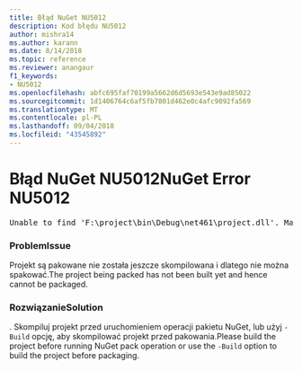 ```yaml
---
title: Błąd NuGet NU5012
description: Kod błędu NU5012
author: mishra14
ms.author: karann
ms.date: 8/14/2018
ms.topic: reference
ms.reviewer: anangaur
f1_keywords:
- NU5012
ms.openlocfilehash: abfc695faf70199a5662d6d5693e543e9ad85022
ms.sourcegitcommit: 1d1406764c6af5fb7801d462e0c4afc9092fa569
ms.translationtype: MT
ms.contentlocale: pl-PL
ms.lasthandoff: 09/04/2018
ms.locfileid: "43545892"
---
```

# <a name="nuget-error-nu5012"></a><span data-ttu-id="49efb-103">Błąd NuGet NU5012</span><span class="sxs-lookup"><span data-stu-id="49efb-103">NuGet Error NU5012</span></span>
<pre>Unable to find 'F:\project\bin\Debug\net461\project.dll'. Make sure the project has been built.</pre>

### <a name="issue"></a><span data-ttu-id="49efb-104">Problem</span><span class="sxs-lookup"><span data-stu-id="49efb-104">Issue</span></span>

<span data-ttu-id="49efb-105">Projekt są pakowane nie została jeszcze skompilowana i dlatego nie można spakować.</span><span class="sxs-lookup"><span data-stu-id="49efb-105">The project being packed has not been built yet and hence cannot be packaged.</span></span>


### <a name="solution"></a><span data-ttu-id="49efb-106">Rozwiązanie</span><span class="sxs-lookup"><span data-stu-id="49efb-106">Solution</span></span>

<span data-ttu-id="49efb-107">. Skompiluj projekt przed uruchomieniem operacji pakietu NuGet, lub użyj `-Build` opcję, aby skompilować projekt przed pakowania.</span><span class="sxs-lookup"><span data-stu-id="49efb-107">Please build the project before running NuGet pack operation or use the `-Build` option to build the project before packaging.</span></span>

